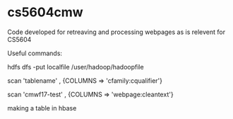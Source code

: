 # cs5604cmw

Code developed for retreaving and processing webpages as is relevent for CS5604


Useful commands:

hdfs dfs -put localfile /user/hadoop/hadoopfile

scan 'tablename' , {COLUMNS => 'cfamily:cqualifier'}

scan 'cmwf17-test' , {COLUMNS => 'webpage:cleantext'}

making a table in hbase

